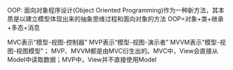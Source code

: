 OOP: 面向对象程序设计(Object Oriented Programming)作为一种新方法，其本质是以建立模型体现出来的抽象思维过程和面向对象的方法
OOP=对象+类+继承+多态+消息

MVC表示“模型-视图-控制器”
MVP表示“模型-视图-演示者”
MVVM表示“模型-视图-视图模型”；
MVP、MVVM都是由MVC衍生出的。MVC中，View会直接从Model中读取数据；MVP中，View并不直接使用Model